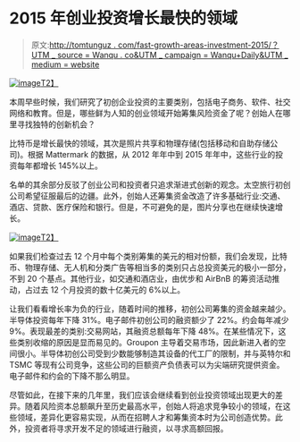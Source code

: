 # 2015 年创业投资增长最快的领域

> 原文:[http://tomtunguz . com/fast-growth-areas-investment-2015/？UTM _ source = Wanqu . co&UTM _ campaign = Wanqu+Daily&UTM _ medium = website](http://tomtunguz.com/fastest-growing-areas-investment-2015/?utm_source=wanqu.co&utm_campaign=Wanqu+Daily&utm_medium=website)

[![image](../Images/2eb51812492aa4c3ce51491f16ba0fad.png)T2】](https://res.cloudinary.com/dzawgnnlr/image/upload/q_auto/f_auto/w_auto/fastest_growing_investment_categories.png)

本周早些时候，我们研究了初创企业投资的主要类别，包括电子商务、软件、社交网络和教育。但是，哪些鲜为人知的创业领域开始筹集风险资金了呢？创始人在哪里寻找独特的创新机会？

比特币是增长最快的领域，其次是照片共享和物理存储(包括移动和自助存储公司)。根据 Mattermark 的数据，从 2012 年年中到 2015 年年中，这些行业的投资每年都增长 145%以上。

名单的其余部分反驳了创业公司和投资者只追求渐进式创新的观念。太空旅行初创公司希望征服最后的边疆。此外，创始人还筹集资金改造了许多基础行业:交通、酒店、贷款、医疗保险和银行。但是，不可避免的是，图片分享也在继续快速增长。

[![image](../Images/6dadf45848eb665d12d4be4639d10adc.png)T2】](https://res.cloudinary.com/dzawgnnlr/image/upload/q_auto/f_auto/w_auto/fastest_growing_investments_share.png)

如果我们检查过去 12 个月中每个类别筹集的美元的相对份额，我们会发现，比特币、物理存储、无人机和分类广告等相当多的类别只占总投资美元的极小一部分，不到 20 个基点。其他行业，如交通和酒店业，由优步和 AirBnB 的筹资活动推动，占过去 12 个月投资的数十亿美元的 6%以上。

让我们看看增长率为负的行业，随着时间的推移，初创公司筹集的资金越来越少。半导体投资每年下降 31%。电子邮件初创公司的融资额少了 22%。约会每年减少 9%。表现最差的类别:交易网站，其融资总额每年下降 48%。在某些情况下，这些类别收缩的原因是显而易见的。Groupon 主导着交易市场，因此新进入者的空间很小。半导体初创公司受到少数能够制造其设备的代工厂的限制，并与英特尔和 TSMC 等现有公司竞争，这些公司的巨额资产负债表可以为尖端研究提供资金。电子邮件和约会的下降不那么明显。

尽管如此，在接下来的几年里，我们应该会继续看到创业投资领域出现更大的差异。随着风险资本总额飙升至历史最高水平，创始人将追求竞争较小的领域，在这些领域，差异化更容易实现，从而在招聘人才和筹集资本时为公司创造优势。此外，投资者将寻求开发不足的领域进行融资，以寻求高额回报。